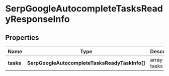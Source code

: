 # SerpGoogleAutocompleteTasksReadyResponseInfo

## Properties

| Name | Type | Description | Notes |
|------------ | ------------- | ------------- | -------------|
**tasks** | **SerpGoogleAutocompleteTasksReadyTaskInfo[]** | array of tasks |[optional]|